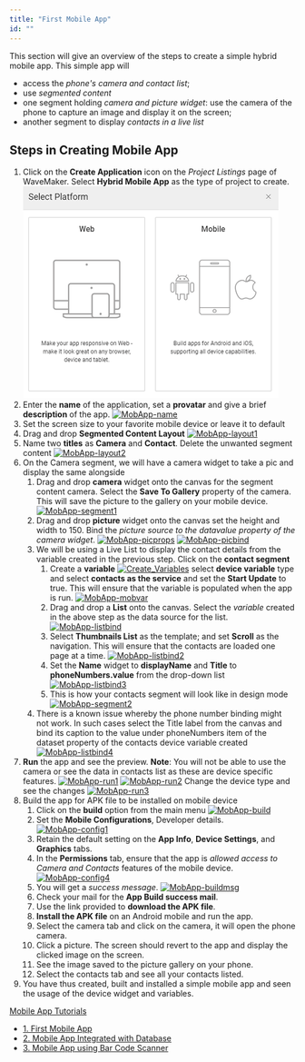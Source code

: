 ```yaml
---
title: "First Mobile App"
id: ""
---
```


This section will give an overview of the steps to create a simple hybrid mobile app. This simple app will

- access the _phone's camera and contact list_;
- use _segmented content_
- one segment holding _camera and picture widget_: use the camera of the phone to capture an image and display it on the screen;
- another segment to display _contacts in a live list_

## Steps in Creating Mobile App

1. Click on the **Create Application** icon on the _Project Listings_ page of WaveMaker. Select **Hybrid Mobile App** as the type of project to create. [![Project-Type](/learn/assets/Project-Type.png)](/learn/docs/wp-content/uploads/Project-Type.png)
2. Enter the **name** of the application, set a **provatar** and give a brief **description** of the app. [![MobApp-name](/learn/assets/MobApp-name.png)](/learn/assets/MobApp-name.png)
3. Set the screen size to your favorite mobile device or leave it to default
4. Drag and drop **Segmented Content Layout** [![MobApp-layout1](/learn/assets/MobApp-layout1.png)](/learn/assets/MobApp-layout1.png)
5. Name two **titles** as **Camera** and **Contact**. Delete the unwanted segment content [![MobApp-layout2](/learn/assets/MobApp-layout2.png)](/learn/assets/MobApp-layout2.png)
6. On the Camera segment, we will have a camera widget to take a pic and display the same alongside
    1. Drag and drop **camera** widget onto the canvas for the segment content camera. Select the **Save To Gallery** property of the camera. This will save the picture to the gallery on your mobile device. [![MobApp-segment1](/learn/assets/MobApp-segment1.png)](/learn/assets/MobApp-segment1.png)
    2. Drag and drop **picture** widget onto the canvas set the height and width to 150. Bind the _picture source to the datavalue property of the camera widget_. [![MobApp-picprops](/learn/assets/MobApp-picprops.png)](/learn/assets/MobApp-picprops.png) [![MobApp-picbind](/learn/assets/MobApp-picbind.png)](/learn/assets/MobApp-picbind.png)
    3. We will be using a Live List to display the contact details from the variable created in the previous step. Click on the **contact segment**
        1. Create a **variable** [![Create_Variables](/learn/assets/Create_Variables.png)](/learn/assets/Create_Variables.png) select **device variable** type and select **contacts as the service** and set the **Start Update** to true. This will ensure that the variable is populated when the app is run. [![MobApp-mobvar](/learn/assets/MobApp-mobvar.png)](/learn/assets/MobApp-mobvar.png)
        2. Drag and drop a **List** onto the canvas. Select the _variable_ created in the above step as the data source for the list. [![MobApp-listbind](/learn/assets/MobApp-listbind.png)](/learn/assets/MobApp-listbind.png)
        3. Select **Thumbnails List** as the template; and set **Scroll** as the navigation. This will ensure that the contacts are loaded one page at a time. [![MobApp-listbind2](/learn/assets/MobApp-listbind2.png)](/learn/assets/MobApp-listbind2.png)
        4. Set the **Name** widget to **displayName** and **Title** to **phoneNumbers.value** from the drop-down list [![MobApp-listbind3](/learn/assets/MobApp-listbind3.png)](/learn/assets/MobApp-listbind3.png)
        5. This is how your contacts segment will look like in design mode [![MobApp-segment2](/learn/assets/MobApp-segment2.png)](/learn/assets/MobApp-segment2.png)
    4. There is a known issue whereby the phone number binding might not work. In such cases select the Title label from the canvas and bind its caption to the value under phoneNumbers item of the dataset property of the contacts device variable created [![MobApp-listbind4](/learn/assets/MobApp-listbind4.png)](/learn/assets/MobApp-listbind4.png)
7. **Run** the app and see the preview. **Note**: You will not be able to use the camera or see the data in contacts list as these are device specific features. [![MobApp-run1](/learn/assets/MobApp-run1.png)](/learn/assets/MobApp-run1.png) [![MobApp-run2](/learn/assets/MobApp-run2.png)](/learn/assets/MobApp-run2.png) Change the device type and see the changes [![MobApp-run3](/learn/assets/MobApp-run3.png)](/learn/assets/MobApp-run3.png)
8. Build the app for APK file to be installed on mobile device
    1. Click on the **build** option from the main menu [![MobApp-build](/learn/assets/MobApp-build.png)](/learn/assets/MobApp-build.png)
    2. Set the **Mobile Configurations**, Developer details. [![MobApp-config1](/learn/assets/MobApp-config1.png)](/learn/assets/MobApp-config1.png)
    3. Retain the default setting on the **App Info**, **Device Settings**, and **Graphics** tabs.
    4. In the **Permissions** tab, ensure that the app is _allowed access to Camera and Contacts_ features of the mobile device. [![MobApp-config4](/learn/assets/MobApp-config4.png)](/learn/assets/MobApp-config4.png)
    5. You will get a _success message_. [![MobApp-buildmsg](/learn/assets/MobApp-buildmsg.png)](/learn/assets/MobApp-buildmsg.png)
    6. Check your mail for the **App Build success mail**.
    7. Use the link provided to **download the APK file**.
    8. **Install the APK file** on an Android mobile and run the app.
    9. Select the camera tab and click on the camera, it will open the phone camera.
    10. Click a picture. The screen should revert to the app and display the clicked image on the screen.
    11. See the image saved to the picture gallery on your phone.
    12. Select the contacts tab and see all your contacts listed.
9. You have thus created, built and installed a simple mobile app and seen the usage of the device widget and variables.

[Mobile App Tutorials](/learn/tutorials/#tab-mob-tutorials)

- [1\. First Mobile App](/learn/hybrid-mobile/first-mobile-app/)
- [2\. Mobile App Integrated with Database](/learn/hybrid-mobile/mobile-app-integrated-database/)
- [3\. Mobile App using Bar Code Scanner](/learn/hybrid-mobile/mobile-app-using-bar-code/)
